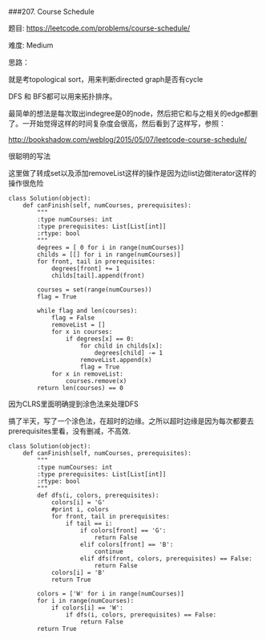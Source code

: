###207. Course Schedule



题目:
<https://leetcode.com/problems/course-schedule/>


难度:
Medium

思路：

就是考topological sort，用来判断directed graph是否有cycle

DFS 和 BFS都可以用来拓扑排序。

最简单的想法是每次取出indegree是0的node，然后把它和与之相关的edge都删了。一开始觉得这样的时间复杂度会很高，然后看到了这样写，参照：

<http://bookshadow.com/weblog/2015/05/07/leetcode-course-schedule/>

很聪明的写法

这里做了转成set以及添加removeList这样的操作是因为边list边做iterator这样的操作很危险




```
class Solution(object):
    def canFinish(self, numCourses, prerequisites):
        """
        :type numCourses: int
        :type prerequisites: List[List[int]]
        :rtype: bool
        """
        degrees = [ 0 for i in range(numCourses)]
        childs = [[] for i in range(numCourses)]
        for front, tail in prerequisites:
        	degrees[front] += 1
        	childs[tail].append(front)

        courses = set(range(numCourses))
        flag = True

        while flag and len(courses):
        	flag = False
        	removeList = []
        	for x in courses:
        		if degrees[x] == 0:
        			for child in childs[x]:
        				degrees[child] -= 1
        			removeList.append(x)
        			flag = True
        	for x in removeList:
        		courses.remove(x)
        return len(courses) == 0 

```

因为CLRS里面明确提到涂色法来处理DFS

搞了半天，写了一个涂色法，在超时的边缘。之所以超时边缘是因为每次都要去prerequisites里看，没有删减，不高效.

```
class Solution(object):
    def canFinish(self, numCourses, prerequisites):
        """
        :type numCourses: int
        :type prerequisites: List[List[int]]
        :rtype: bool
        """
        def dfs(i, colors, prerequisites):
        	colors[i] = 'G'
        	#print i, colors
        	for front, tail in prerequisites:
        		if tail == i:
        			if colors[front] == 'G':
        				return False
        			elif colors[front] == 'B':
        				continue
        			elif dfs(front, colors, prerequisites) == False:
        				return False
        	colors[i] = 'B'
        	return True

        colors = ['W' for i in range(numCourses)]
        for i in range(numCourses):
        	if colors[i] == 'W':
        		if dfs(i, colors, prerequisites) == False:
        			return False
        return True
```
